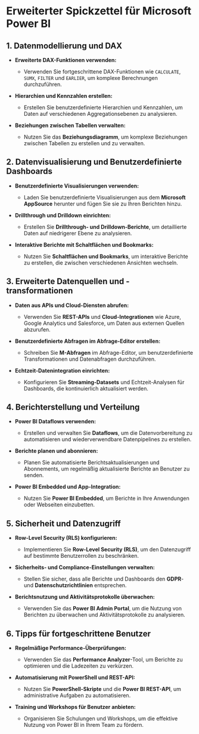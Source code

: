 # Erweiterter Spickzettel für Microsoft Power BI



## 1. Datenmodellierung und DAX

- **Erweiterte DAX-Funktionen verwenden:**
  - Verwenden Sie fortgeschrittene DAX-Funktionen wie `CALCULATE`, `SUMX`, `FILTER` und `EARLIER`, um komplexe Berechnungen durchzuführen.

- **Hierarchien und Kennzahlen erstellen:**
  - Erstellen Sie benutzerdefinierte Hierarchien und Kennzahlen, um Daten auf verschiedenen Aggregationsebenen zu analysieren.

- **Beziehungen zwischen Tabellen verwalten:**
  - Nutzen Sie das **Beziehungsdiagramm**, um komplexe Beziehungen zwischen Tabellen zu erstellen und zu verwalten.

## 2. Datenvisualisierung und Benutzerdefinierte Dashboards

- **Benutzerdefinierte Visualisierungen verwenden:**
  - Laden Sie benutzerdefinierte Visualisierungen aus dem **Microsoft AppSource** herunter und fügen Sie sie zu Ihren Berichten hinzu.

- **Drillthrough und Drilldown einrichten:**
  - Erstellen Sie **Drillthrough- und Drilldown-Berichte**, um detaillierte Daten auf niedrigerer Ebene zu analysieren.

- **Interaktive Berichte mit Schaltflächen und Bookmarks:**
  - Nutzen Sie **Schaltflächen und Bookmarks**, um interaktive Berichte zu erstellen, die zwischen verschiedenen Ansichten wechseln.

## 3. Erweiterte Datenquellen und -transformationen

- **Daten aus APIs und Cloud-Diensten abrufen:**
  - Verwenden Sie **REST-APIs** und **Cloud-Integrationen** wie Azure, Google Analytics und Salesforce, um Daten aus externen Quellen abzurufen.

- **Benutzerdefinierte Abfragen im Abfrage-Editor erstellen:**
  - Schreiben Sie **M-Abfragen** im Abfrage-Editor, um benutzerdefinierte Transformationen und Datenabfragen durchzuführen.

- **Echtzeit-Datenintegration einrichten:**
  - Konfigurieren Sie **Streaming-Datasets** und Echtzeit-Analysen für Dashboards, die kontinuierlich aktualisiert werden.

## 4. Berichterstellung und Verteilung

- **Power BI Dataflows verwenden:**
  - Erstellen und verwalten Sie **Dataflows**, um die Datenvorbereitung zu automatisieren und wiederverwendbare Datenpipelines zu erstellen.

- **Berichte planen und abonnieren:**
  - Planen Sie automatisierte Berichtsaktualisierungen und Abonnements, um regelmäßig aktualisierte Berichte an Benutzer zu senden.

- **Power BI Embedded und App-Integration:**
  - Nutzen Sie **Power BI Embedded**, um Berichte in Ihre Anwendungen oder Webseiten einzubetten.

## 5. Sicherheit und Datenzugriff

- **Row-Level Security (RLS) konfigurieren:**
  - Implementieren Sie **Row-Level Security (RLS)**, um den Datenzugriff auf bestimmte Benutzerrollen zu beschränken.

- **Sicherheits- und Compliance-Einstellungen verwalten:**
  - Stellen Sie sicher, dass alle Berichte und Dashboards den **GDPR**- und **Datenschutzrichtlinien** entsprechen.

- **Berichtsnutzung und Aktivitätsprotokolle überwachen:**
  - Verwenden Sie das **Power BI Admin Portal**, um die Nutzung von Berichten zu überwachen und Aktivitätsprotokolle zu analysieren.

## 6. Tipps für fortgeschrittene Benutzer

- **Regelmäßige Performance-Überprüfungen:**
  - Verwenden Sie das **Performance Analyzer**-Tool, um Berichte zu optimieren und die Ladezeiten zu verkürzen.

- **Automatisierung mit PowerShell und REST-API:**
  - Nutzen Sie **PowerShell-Skripte** und die **Power BI REST-API**, um administrative Aufgaben zu automatisieren.

- **Training und Workshops für Benutzer anbieten:**
  - Organisieren Sie Schulungen und Workshops, um die effektive Nutzung von Power BI in Ihrem Team zu fördern.
